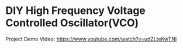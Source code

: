 # DIY High Frequency Voltage Controlled Oscillator(VCO)

Project Demo Video: https://www.youtube.com/watch?v=udZLteKwTNI
